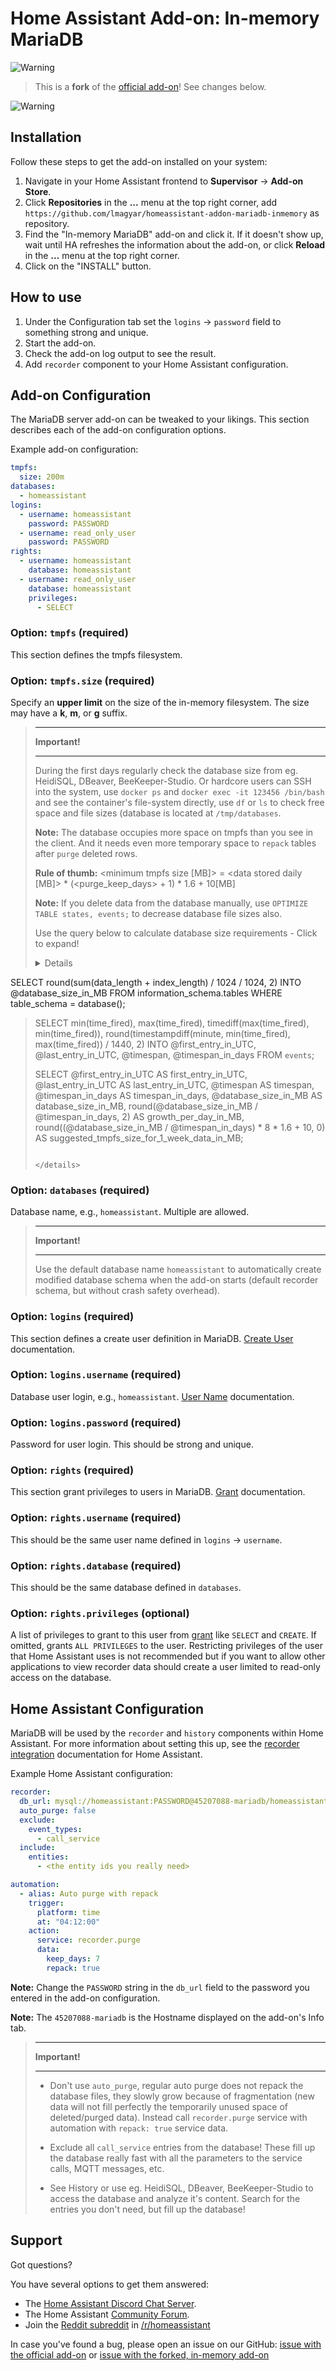 # Home Assistant Add-on: In-memory MariaDB

![Warning][warning_stripe]

> This is a **fork** of the [official add-on][official_addon]! See changes below.

![Warning][warning_stripe]

## Installation

Follow these steps to get the add-on installed on your system:

1. Navigate in your Home Assistant frontend to **Supervisor** -> **Add-on Store**.
2. Click **Repositories** in the **...** menu at the top right corner, add `https://github.com/lmagyar/homeassistant-addon-mariadb-inmemory` as repository.
3. Find the "In-memory MariaDB" add-on and click it. If it doesn't show up, wait until HA refreshes the information about the add-on, or click **Reload** in the **...** menu at the top right corner.
4. Click on the "INSTALL" button.

## How to use

1. Under the Configuration tab set the `logins` -> `password` field to something strong and unique.
2. Start the add-on.
3. Check the add-on log output to see the result.
4. Add `recorder` component to your Home Assistant configuration.

## Add-on Configuration

The MariaDB server add-on can be tweaked to your likings. This section
describes each of the add-on configuration options.

Example add-on configuration:

```yaml
tmpfs:
  size: 200m
databases:
  - homeassistant
logins:
  - username: homeassistant
    password: PASSWORD
  - username: read_only_user
    password: PASSWORD
rights:
  - username: homeassistant
    database: homeassistant
  - username: read_only_user
    database: homeassistant
    privileges:
      - SELECT
```

### Option: `tmpfs` (required)

This section defines the tmpfs filesystem.

### Option: `tmpfs.size` (required)

Specify an **upper limit** on the size of the in-memory filesystem. The size may have a **k**, **m**, or **g** suffix.

> ---
>
> **Important!**
>
> ---
>
> During the first days regularly check the database size from eg. HeidiSQL, DBeaver, BeeKeeper-Studio. Or hardcore users can SSH into the system, use `docker ps` and `docker exec -it 123456 /bin/bash` and see the container's file-system directly, use `df` or `ls` to check free space and file sizes (database is located at `/tmp/databases`.
>
> **Note:** The database occupies more space on tmpfs than you see in the client. And it needs even more temporary space to `repack` tables after `purge` deleted rows.
>
> **Rule of thumb:** <minimum tmpfs size [MB]> = \<data stored daily [MB]\> * (\<purge_keep_days\> + 1) * 1.6 + 10[MB]
>
> **Note:** If you delete data from the database manually, use `OPTIMIZE TABLE states, events;` to decrease database file sizes also.
>
> Use the query below to calculate database size requirements - Click to expand!
>
> <details>
>
> ```sql
SELECT round(sum(data_length + index_length) / 1024 / 1024, 2)
INTO @database_size_in_MB
FROM information_schema.tables WHERE table_schema = database();
>
>SELECT min(time_fired), max(time_fired), timediff(max(time_fired), min(time_fired)),
  round(timestampdiff(minute, min(time_fired), max(time_fired)) / 1440, 2)
INTO @first_entry_in_UTC, @last_entry_in_UTC, @timespan, @timespan_in_days
FROM `events`;
>
>SELECT @first_entry_in_UTC AS first_entry_in_UTC, @last_entry_in_UTC AS last_entry_in_UTC,
  @timespan AS timespan, @timespan_in_days AS timespan_in_days,
  @database_size_in_MB AS database_size_in_MB, round(@database_size_in_MB / @timespan_in_days, 2) AS growth_per_day_in_MB,
  round((@database_size_in_MB / @timespan_in_days) * 8 * 1.6 + 10, 0) AS suggested_tmpfs_size_for_1_week_data_in_MB;
> ```
>
> </details>

### Option: `databases` (required)

Database name, e.g., `homeassistant`. Multiple are allowed.

> ---
>
> **Important!**
>
> ---
>
> Use the default database name `homeassistant` to automatically create modified database schema when the add-on starts (default recorder schema, but without crash safety overhead).

### Option: `logins` (required)

This section defines a create user definition in MariaDB. [Create User][createuser] documentation.

### Option: `logins.username` (required)

Database user login, e.g., `homeassistant`. [User Name][username] documentation.

### Option: `logins.password` (required)

Password for user login. This should be strong and unique.

### Option: `rights` (required)

This section grant privileges to users in MariaDB. [Grant][grant] documentation.

### Option: `rights.username` (required)

This should be the same user name defined in `logins` -> `username`.

### Option: `rights.database` (required)

This should be the same database defined in `databases`.

### Option: `rights.privileges` (optional)

A list of privileges to grant to this user from [grant][grant] like `SELECT` and `CREATE`.
If omitted, grants `ALL PRIVILEGES` to the user. Restricting privileges of the user
that Home Assistant uses is not recommended but if you want to allow other applications
to view recorder data should create a user limited to read-only access on the database.

## Home Assistant Configuration

MariaDB will be used by the `recorder` and `history` components within Home Assistant. For more information about setting this up, see the [recorder integration][mariadb-ha-recorder] documentation for Home Assistant.

Example Home Assistant configuration:

```yaml
recorder:
  db_url: mysql://homeassistant:PASSWORD@45207088-mariadb/homeassistant?charset=utf8mb4
  auto_purge: false
  exclude:
    event_types:
      - call_service
  include:
    entities:
      - <the entity ids you really need>

automation:
  - alias: Auto purge with repack
    trigger:
      platform: time
      at: "04:12:00"
    action:
      service: recorder.purge
      data:
        keep_days: 7
        repack: true
```

**Note:** Change the `PASSWORD` string in the `db_url` field to the password you entered in the add-on configuration.

**Note:** The `45207088-mariadb` is the Hostname displayed on the add-on's Info tab.

> ---
>
> **Important!**
>
> ---
>
> - Don't use `auto_purge`, regular auto purge does not repack the database files, they slowly grow because of fragmentation (new data will not fill perfectly the temporarily unused space of deleted/purged data). Instead call `recorder.purge` service with automation with `repack: true` service data.
> - Exclude all `call_service` entries from the database! These fill up the database really fast with all the parameters to the service calls, MQTT messages, etc.
>
> - See History or use eg. HeidiSQL, DBeaver, BeeKeeper-Studio to access the database and analyze it's content. Search for the entries you don't need, but fill up the database!

## Support

Got questions?

You have several options to get them answered:

- The [Home Assistant Discord Chat Server][discord].
- The Home Assistant [Community Forum][forum].
- Join the [Reddit subreddit][reddit] in [/r/homeassistant][reddit]

In case you've found a bug, please open an issue on our GitHub: [issue with the official add-on][issue] or [issue with the forked, in-memory add-on][issue-forked]

[createuser]: https://mariadb.com/kb/en/library/create-user
[username]: https://mariadb.com/kb/en/library/create-user/#user-name-component
[hostname]: https://mariadb.com/kb/en/library/create-user/#host-name-component
[grant]: https://mariadb.com/kb/en/library/grant
[mariadb-ha-recorder]: https://www.home-assistant.io/integrations/recorder/
[discord]: https://discord.gg/c5DvZ4e
[forum]: https://community.home-assistant.io
[i386-shield]: https://img.shields.io/badge/i386-yes-green.svg
[issue]: https://github.com/home-assistant/hassio-addons/issues
[issue-forked]: https://github.com/lmagyar/homeassistant-addon-mariadb-inmemory/issues
[reddit]: https://reddit.com/r/homeassistant
[repository]: https://github.com/hassio-addons/repository
[warning_stripe]: https://github.com/lmagyar/homeassistant-addon-mariadb-inmemory/raw/master/mariadb/warning_stripe_wide.png
[official_addon]: https://github.com/home-assistant/addons/tree/master/mariadb
